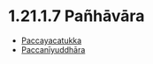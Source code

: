 

# 1.21.1.7 Pañhāvāra

* [Paccayacatukka](1.21.1.7/Paccayacatukka.md)
* [Paccanīyuddhāra](1.21.1.7/Paccaniyuddhara.md)



